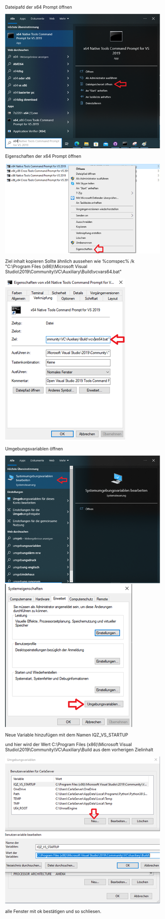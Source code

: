 Dateipafd der x64 Prompt öffnen

![image](./BatSetup/SetupBat_Step1.png)

Eigenschaften der x64 Prompt öffnen

![image](./BatSetup/SetupBat_Step2.png)

Ziel inhalt kopieren
Sollte ähnlich aussehen wie 
%comspec% /k "C:\Program Files (x86)\Microsoft Visual Studio\2019\Community\VC\Auxiliary\Build\vcvars64.bat"

![image](./BatSetup/SetupBat_Step3.png)

Umgebungsvariablen öffnen

![image](./BatSetup/SetupBat_Step4.png)
![image](./BatSetup/SetupBat_Step5.png)

Neue Variable hinzufügen mit dem Namen IQZ_VS_STARTUP

und hier wird der Wert C:\Program Files (x86)\Microsoft Visual Studio\2019\Community\VC\Auxiliary\Build
aus dem vorherigen Zielinhalt

![image](./BatSetup/SetupBat_Step6.png)

alle Fenster mit ok bestätigen und so schliesen.
